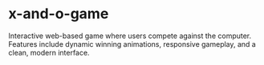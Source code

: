 # x-and-o-game
Interactive web-based game where users compete against the computer. Features include dynamic winning animations, responsive gameplay, and a clean, modern interface.
